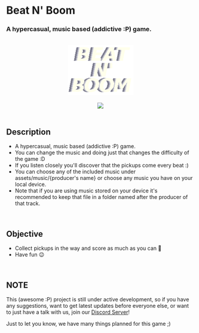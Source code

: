 # **Beat N' Boom**

### A hypercasual, music based (addictive :P) game.

<br>
<center><img src="https://github.com/MONzTER-DEVS/BeatBoomer/blob/main/src/assets/BeatNBoom.png"></center>
<br>
<center>
<img src="https://img.shields.io/github/repo-size/MONzTER-DEVS/BeatBoomer?style=for-the-badge">
</center><br>

## **Description**
- A hypercasual, music based (addictive :P) game. 
- You can change the music and doing just that changes the difficulty of the game :D
- If you listen closely you'll discover that the pickups come every beat :) 
- You can choose any of the included music under assets/music/{producer's name} or choose any music you have on your local device.
- Note that if you are using music stored on your device it's recommended to keep that file in a folder named after the producer of that track.

<br>

## **Objective**
- Collect pickups in the way and score as much as you can 🎵
- Have fun 😉

<br>

## **NOTE**
This (awesome :P) project is still under active development, so if you have any suggestions, want to get latest updates before everyone else, or want to just have a talk with us, join our [Discord Server](https://discord.gg/JWsuCXSwnp)!
<br>

Just to let you know, we have many things planned for this game ;)
